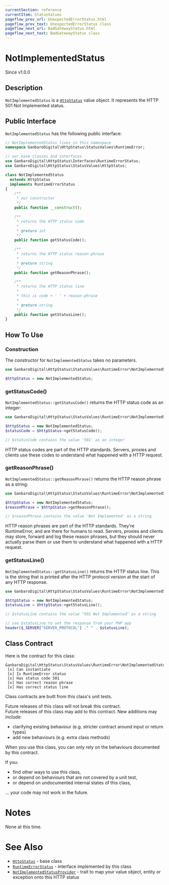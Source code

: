```yaml
---
currentSection: reference
currentItem: StatusValues
pageflow_prev_url: UnexpectedErrorStatus.html
pageflow_prev_text: UnexpectedErrorStatus class
pageflow_next_url: BadGatewayStatus.html
pageflow_next_text: BadGatewayStatus class
---
```


# NotImplementedStatus

<div class="callout info">
Since v1.0.0
</div>

## Description

`NotImplementedStatus` is a [`HttpStatus`](HttpStatus.html) value object. It represents the HTTP 501 Not Implemented status.

## Public Interface

`NotImplementedStatus` has the following public interface:

```php
// NotImplementedStatus lives in this namespace
namespace GanbaroDigital\HttpStatus\StatusValues\RuntimeError;

// our base classes and interfaces
use GanbaroDigital\HttpStatus\Interfaces\RuntimeErrorStatus;
use GanbaroDigital\HttpStatus\StatusValues\HttpStatus;

class NotImplementedStatus
  extends HttpStatus
  implements RuntimeErrorStatus
{
    /**
     * our constructor
     */
    public function __construct();

    /**
     * returns the HTTP status code
     *
     * @return int
     */
    public function getStatusCode();

    /**
     * returns the HTTP status reason-phrase
     *
     * @return string
     */
    public function getReasonPhrase();

    /**
     * returns the HTTP status line
     *
     * this is code + ' ' + reason-phrase
     *
     * @return string
     */
    public function getStatusLine();
}
```

## How To Use

### Construction

The constructor for `NotImplementedStatus` takes no parameters.

```php
use GanbaroDigital\HttpStatus\StatusValues\RuntimeError\NotImplementedStatus;

$httpStatus = new NotImplementedStatus;
```

### getStatusCode()

`NotImplementedStatus::getStatusCode()` returns the HTTP status code as an integer:

```php
use GanbaroDigital\HttpStatus\StatusValues\RuntimeError\NotImplementedStatus;

$httpStatus = new NotImplementedStatus;
$statusCode = $httpStatus->getStatusCode();

// $statusCode contains the value '501' as an integer
```

HTTP status codes are part of the HTTP standards. Servers, proxies and clients use these codes to understand what happened with a HTTP request.

### getReasonPhrase()

`NotImplementedStatus::getReasonPhrase()` returns the HTTP reason phrase as a string:

```php
use GanbaroDigital\HttpStatus\StatusValues\RuntimeError\NotImplementedStatus;

$httpStatus = new NotImplementedStatus;
$reasonPhrase = $httpStatus->getReasonPhrase();

// $reasonPhrase contains the value 'Not Implemented' as a string
```

HTTP reason phrases are part of the HTTP standards. They're RuntimeError, and are there for humans to read. Servers, proxies and clients may store, forward and log these reason phrases, but they should never actually parse them or use them to understand what happened with a HTTP request.

### getStatusLine()

`NotImplementedStatus::getStatusLine()` returns the HTTP status line. This is the string that is printed after the HTTP protocol version at the start of any HTTP response.

```php
use GanbaroDigital\HttpStatus\StatusValues\RuntimeError\NotImplementedStatus;

$httpStatus = new NotImplementedStatus;
$statusLine = $httpStatus->getStatusLine();

// $statusLine contains the value "501 Not Implemented" as a string

// use $statusLine to set the response from your PHP app
header($_SERVER["SERVER_PROTOCOL"] ." " . $statusLine);
```

## Class Contract

Here is the contract for this class:

    GanbaroDigital\HttpStatus\StatusValues\RuntimeError\NotImplementedStatus
     [x] Can instantiate
     [x] Is RuntimeError status
     [x] Has status code 501
     [x] Has correct reason phrase
     [x] Has correct status line

Class contracts are built from this class's unit tests.

<div class="callout success">
Future releases of this class will not break this contract.
</div>

<div class="callout info" markdown="1">
Future releases of this class may add to this contract. New additions may include:

* clarifying existing behaviour (e.g. stricter contract around input or return types)
* add new behaviours (e.g. extra class methods)
</div>

<div class="callout warning" markdown="1">
When you use this class, you can only rely on the behaviours documented by this contract.

If you:

* find other ways to use this class,
* or depend on behaviours that are not covered by a unit test,
* or depend on undocumented internal states of this class,

... your code may not work in the future.
</div>

# Notes

None at this time.

# See Also

* [`HttpStatus`](HttpStatus.html) - base class
* [`RuntimeErrorStatus`](RuntimeErrorStatus.html) - interface implemented by this class
* [`NotImplementedStatusProvider`](../StatusProviders/NotImplementedStatusProvider.html) - trait to map your value object, entity or exception onto this HTTP status
